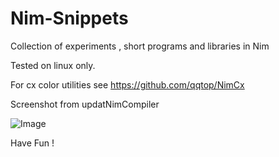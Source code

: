 # Nim-Snippets

Collection of experiments , short programs and libraries in Nim

Tested on linux only.


For cx color utilities see https://github.com/qqtop/NimCx 

Screenshot from updatNimCompiler

![Image](../master/updatecompiler.png?raw=true)

Have Fun !
